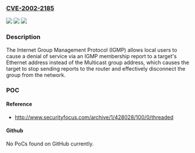 ### [CVE-2002-2185](https://cve.mitre.org/cgi-bin/cvename.cgi?name=CVE-2002-2185)
![](https://img.shields.io/static/v1?label=Product&message=n%2Fa&color=blue)
![](https://img.shields.io/static/v1?label=Version&message=n%2Fa&color=blue)
![](https://img.shields.io/static/v1?label=Vulnerability&message=n%2Fa&color=brighgreen)

### Description

The Internet Group Management Protocol (IGMP) allows local users to cause a denial of service via an IGMP membership report to a target's Ethernet address instead of the Multicast group address, which causes the target to stop sending reports to the router and effectively disconnect the group from the network.

### POC

#### Reference
- http://www.securityfocus.com/archive/1/428028/100/0/threaded

#### Github
No PoCs found on GitHub currently.

